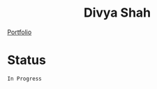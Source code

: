 <center>

# Divya Shah

</center>

[Portfolio](https://shah-divya.vercel.app/)

# Status
`In Progress`
